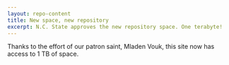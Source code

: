 ```yaml
---
layout: repo-content
title: New space, new repository
excerpt: N.C. State approves the new repository space. One terabyte!
---
```


Thanks to the effort of our patron saint, Mladen Vouk, this site now has access to 1 TB of space.

